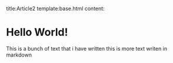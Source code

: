 title:Article2
template:base.html
content:
# Hello World!
This is a bunch of text that i have written
this is more text writen in markdown
